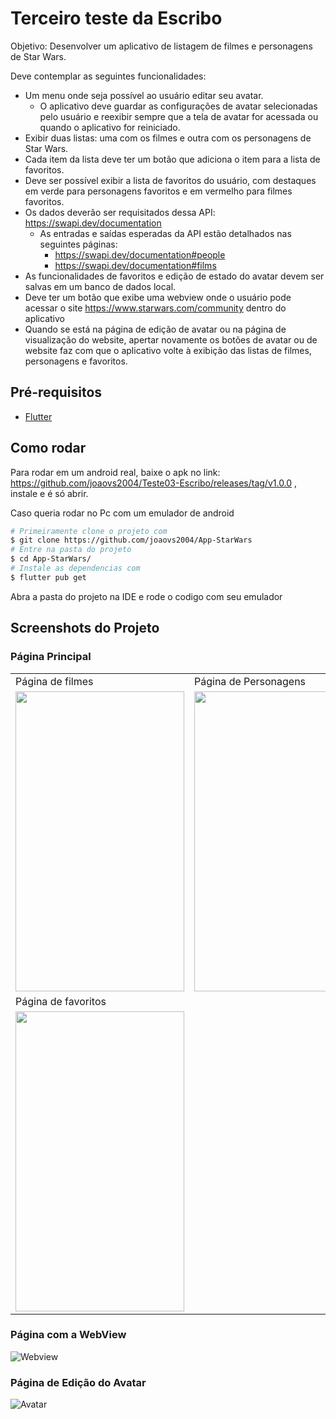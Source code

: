# Terceiro teste da Escribo

Objetivo: Desenvolver um aplicativo de listagem de filmes e personagens de Star Wars.

Deve contemplar as seguintes funcionalidades:
- Um menu onde seja possível ao usuário editar seu avatar.
    - O aplicativo deve guardar as configurações de avatar selecionadas
pelo usuário e reexibir sempre que a tela de avatar for acessada ou
quando o aplicativo for reiniciado.
- Exibir duas listas: uma com os filmes e outra com os personagens de Star
Wars.
- Cada item da lista deve ter um botão que adiciona o item para a lista de
favoritos.
- Deve ser possível exibir a lista de favoritos do usuário, com destaques em
verde para personagens favoritos e em vermelho para filmes favoritos.
- Os dados deverão ser requisitados dessa API: https://swapi.dev/documentation
    - As entradas e saídas esperadas da API estão detalhados nas seguintes
páginas:
        - https://swapi.dev/documentation#people
        - https://swapi.dev/documentation#films
- As funcionalidades de favoritos e edição de estado do avatar devem ser salvas em
um banco de dados local.
- Deve ter um botão que exibe uma webview onde o usuário pode acessar o site
https://www.starwars.com/community dentro do aplicativo
- Quando se está na página de edição de avatar ou na página de visualização do
website, apertar novamente os botões de avatar ou de website faz com que o
aplicativo volte à exibição das listas de filmes, personagens e favoritos.

## Pré-requisitos

- [Flutter](https://docs.flutter.dev/get-started/install)

## Como rodar

Para rodar em um android real, baixe o apk no link: https://github.com/joaovs2004/Teste03-Escribo/releases/tag/v1.0.0 , instale e é só abrir.

Caso queria rodar no Pc com um emulador de android

```bash
# Primeiramente clone o projeto com
$ git clone https://github.com/joaovs2004/App-StarWars
# Entre na pasta do projeto
$ cd App-StarWars/
# Instale as dependencias com
$ flutter pub get
```

Abra a pasta do projeto na IDE e rode o codigo com seu emulador

## Screenshots do Projeto

### Página Principal

<table>
  <tr>
    <td>Página de filmes</td>
    <td>Página de Personagens</td>
  </tr>
  <tr>
    <td><img src="https://i.postimg.cc/YSC83hTJ/filmes.png" width=270 height=480></td>
    <td><img src="https://i.postimg.cc/hvsfpPk5/personagens.png" width=270 height=480></td>
  </tr>
  <tr>
    <td>Página de favoritos</td>
  </tr>
  <tr>
    <td><img src="https://i.postimg.cc/HsfCFCTZ/favoritos.png" width=270 height=480></td>
  </tr>
 </table>

### Página com a WebView
![Webview](https://i.postimg.cc/ZKvG8D6r/webview.png)

### Página de Edição do Avatar
![Avatar](https://i.postimg.cc/1R8mdBpz/avatar.png)
